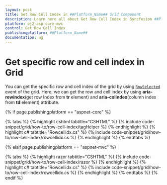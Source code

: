 ```yaml
---
layout: post
title: Get Row Cell Index in ##Platform_Name## Grid Component
description: Learn here all about Get Row Cell Index in Syncfusion ##Platform_Name## Grid component and more.
platform: ej2-asp-core-mvc
control: Get Row Cell Index
publishingplatform: ##Platform_Name##
documentation: ug
---
```



# Get specific row and cell index in Grid

You can get the specific row and cell index of the grid by using [`RowSelected`](https://help.syncfusion.com/cr/aspnetcore-js2/Syncfusion.EJ2.Grids.Grid.html#Syncfusion_EJ2_Grids_Grid_RowSelected) event of the grid. Here, we can get the row and cell index by using **aria-rowindex**(get row Index from **tr** element) and **aria-colindex**(column index from **td** element) attribute.

{% if page.publishingplatform == "aspnet-core" %}

{% tabs %}
{% highlight cshtml tabtitle="CSHTML" %}
{% include code-snippet/grid/how-to/row-cell-index/tagHelper %}
{% endhighlight %}
{% highlight c# tabtitle="Rowcellidx.cs" %}
{% include code-snippet/grid/how-to/row-cell-index/rowcellidx.cs %}
{% endhighlight %}
{% endtabs %}

{% elsif page.publishingplatform == "aspnet-mvc" %}

{% tabs %}
{% highlight razor tabtitle="CSHTML" %}
{% include code-snippet/grid/how-to/row-cell-index/razor %}
{% endhighlight %}
{% highlight c# tabtitle="Rowcellidx.cs" %}
{% include code-snippet/grid/how-to/row-cell-index/rowcellidx.cs %}
{% endhighlight %}
{% endtabs %}
{% endif %}

